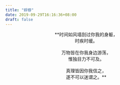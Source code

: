 ```yaml
---
title: "蜉蝣"
date: 2019-09-29T16:16:36+08:00
draft: false
---
```


<center> 
**时间如风墙刮过你我的身躯，<br>
时疾时缓。<br><br>
万物皆在你我身边游荡，<br>
惟独目力不可及。<br><br>
真理皆因你我信之，<br>
遂不可以迷谓之。**<br><br>
</center ><br>
